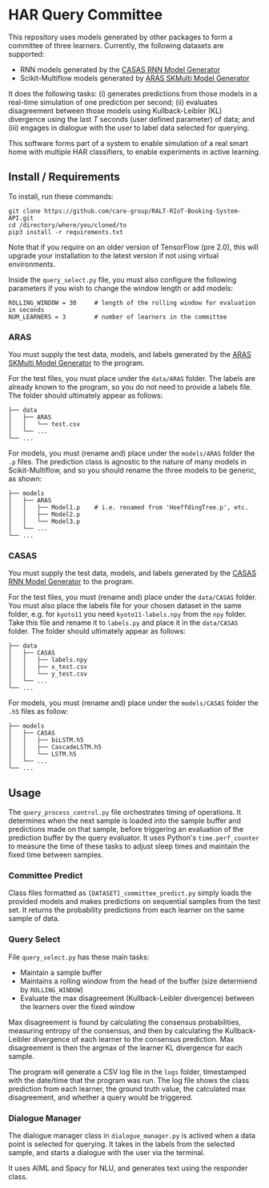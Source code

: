 # HAR Query Committee

This repository uses models generated by other packages to form a committee of three learners. Currently, the following datasets are supported:
* RNN models generated by the [CASAS RNN Model Generator](https://github.com/ronsm/CASAS-RNN-Model-Generator)
* Scikit-Multiflow models generated by [ARAS SKMulti Model Generator](https://github.com/ronsm/ARAS-SKMulti-Model-Generator)

It does the following tasks: (i) generates predictions from those models in a real-time simulation of one prediction per second; (ii) evaluates disagreement between those models using Kullback-Leibler (KL) divergence using the last _T_ seconds (user defined parameter) of data; and (iii) engages in dialogue with the user to label data selected for querying.

This software forms part of a system to enable simulation of a real smart home with multiple HAR classifiers, to enable experiments in active learning.

## Install / Requirements

To install, run these commands:

```
git clone https://github.com/care-group/RALT-RIoT-Booking-System-API.git
cd /directory/where/you/cloned/to
pip3 install -r requirements.txt
```

Note that if you require on an older version of TensorFlow (pre 2.0), this will upgrade your installation to the latest version if not using virtual environments.

Inside the ```query_select.py``` file, you must also configure the following parameters if you wish to change the window length or add models:
```
ROLLING_WINDOW = 30     # length of the rolling window for evaluation in seconds
NUM_LEARNERS = 3        # number of learners in the committee
```

### ARAS

You must supply the test data, models, and labels generated by the [ARAS SKMulti Model Generator](https://github.com/ronsm/ARAS-SKMulti-Model-Generator) to the program.

For the test files, you must place under the ```data/ARAS``` folder. The labels are already known to the program, so you do not need to provide a labels file. The folder should ultimately appear as follows:

```
├── data
│   ├── ARAS
│   │   └── test.csv
│   └── ...
└── ...
```

For models, you must (rename and) place under the ```models/ARAS``` folder the ```.p``` files. The prediction class is agnostic to the nature of many models in Scikit-Multiflow, and so you should rename the three models to be generic, as shown:

```
├── models
│   ├── ARAS
│   │   ├── Model1.p    # i.e. renamed from 'HoeffdingTree.p', etc.
│   │   ├── Model2.p
│   │   └── Model3.p
│   └── ...
└── ...
```

### CASAS

You must supply the test data, models, and labels generated by the [CASAS RNN Model Generator](https://github.com/ronsm/CASAS-RNN-Model-Generator) to the program.

For the test files, you must (rename and) place under the ```data/CASAS``` folder. You must also place the labels file for your chosen dataset in the same folder, e.g. for ```kyoto11``` you need ```kyoto11-labels.npy``` from the ```npy``` folder. Take this file and rename it to ```labels.py``` and place it in the ```data/CASAS``` folder. The folder should ultimately appear as follows:

```
├── data
│   ├── CASAS
│   │   ├── labels.npy
│   │   ├── x_test.csv
│   │   └── y_test.csv
│   └── ...
└── ...
```

For models, you must (rename and) place under the ```models/CASAS``` folder the ```.h5``` files as follow:
```
├── models
│   ├── CASAS
│   │   ├── biLSTM.h5
│   │   ├── CascadeLSTM.h5
│   │   └── LSTM.h5
│   └── ...
└── ...
```

## Usage

The ```query_process_control.py``` file orchestrates timing of operations. It determines when the next sample is loaded into the sample buffer and predictions made on that sample, before triggering an evaluation of the prediction buffer by the query evaluator. It uses Python's ```time.perf_counter``` to measure the time of these tasks to adjust sleep times and maintain the fixed time between samples.

### Committee Predict

Class files formatted as ```[DATASET]_committee_predict.py``` simply loads the provided models and makes predictions on sequential samples from the test set. It returns the probability predictions from each learner on the same sample of data.

### Query Select

File ```query_select.py``` has these main tasks:
* Maintain a sample buffer
* Maintains a rolling window from the head of the buffer (size determiend by ```ROLLING_WINDOW```)
* Evaluate the max disagreement (Kullback-Leibler divergence) between the learners over the fixed window

Max disagreement is found by calculating the consensus probabilities, measuring entropy of the consensus, and then by calculating the Kullback-Leibler divergence of each learner to the consensus prediction. Max disagreement is then the argmax of the learner KL divergence for each sample.

The program will generate a CSV log file in the ```logs``` folder, timestamped with the date/time that the program was run. The log file shows the class prediction from each learner, the ground truth value, the calculated max disagreement, and whether a query would be triggered.

### Dialogue Manager

The dialogue manager class in ```dialogue_manager.py``` is actived when a data point is selected for querying. It takes in the labels from the selected sample, and starts a dialogue with the user via the terminal.

It uses AIML and Spacy for NLU, and generates text using the responder class.
